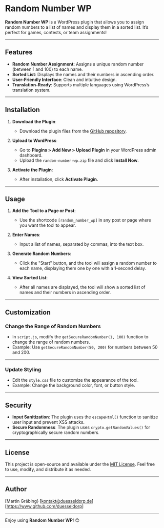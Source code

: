 # Random Number WP

**Random Number WP** is a WordPress plugin that allows you to assign random numbers to a list of names and display them in a sorted list. It’s perfect for games, contests, or team assignments!

---

## **Features**
- **Random Number Assignment**: Assigns a unique random number (between 1 and 100) to each name.
- **Sorted List**: Displays the names and their numbers in ascending order.
- **User-Friendly Interface**: Clean and intuitive design.
- **Translation-Ready**: Supports multiple languages using WordPress’s translation system.

---

## **Installation**

1. **Download the Plugin**:
   - Download the plugin files from the [GitHub repository](https://github.com/duesseldorp/random-number-wp).

2. **Upload to WordPress**:
   - Go to **Plugins > Add New > Upload Plugin** in your WordPress admin dashboard.
   - Upload the `random-number-wp.zip` file and click **Install Now**.

3. **Activate the Plugin**:
   - After installation, click **Activate Plugin**.

---

## **Usage**

1. **Add the Tool to a Page or Post**:
   - Use the shortcode `[random_number_wp]` in any post or page where you want the tool to appear.

2. **Enter Names**:
   - Input a list of names, separated by commas, into the text box.

3. **Generate Random Numbers**:
   - Click the "Start" button, and the tool will assign a random number to each name, displaying them one by one with a 1-second delay.

4. **View Sorted List**:
   - After all names are displayed, the tool will show a sorted list of names and their numbers in ascending order.

---

## **Customization**

### **Change the Range of Random Numbers**
- In `script.js`, modify the `getSecureRandomNumber(1, 100)` function to change the range of random numbers.
- Example: Use `getSecureRandomNumber(50, 200)` for numbers between 50 and 200.

---

### **Update Styling**
- Edit the `style.css` file to customize the appearance of the tool.
- Example: Change the background color, font, or button style.

---

## **Security**

- **Input Sanitization**: The plugin uses the `escapeHtml()` function to sanitize user input and prevent XSS attacks.
- **Secure Randomness**: The plugin uses `crypto.getRandomValues()` for cryptographically secure random numbers.

---

## **License**

This project is open-source and available under the [MIT License](LICENSE). Feel free to use, modify, and distribute it as needed.

---

## **Author**

[Martin Gräbing}
[kontakt@duesseldorp.de]  
[https://www.github.com/duesseldorp]

---

Enjoy using **Random Number WP**! 😊
